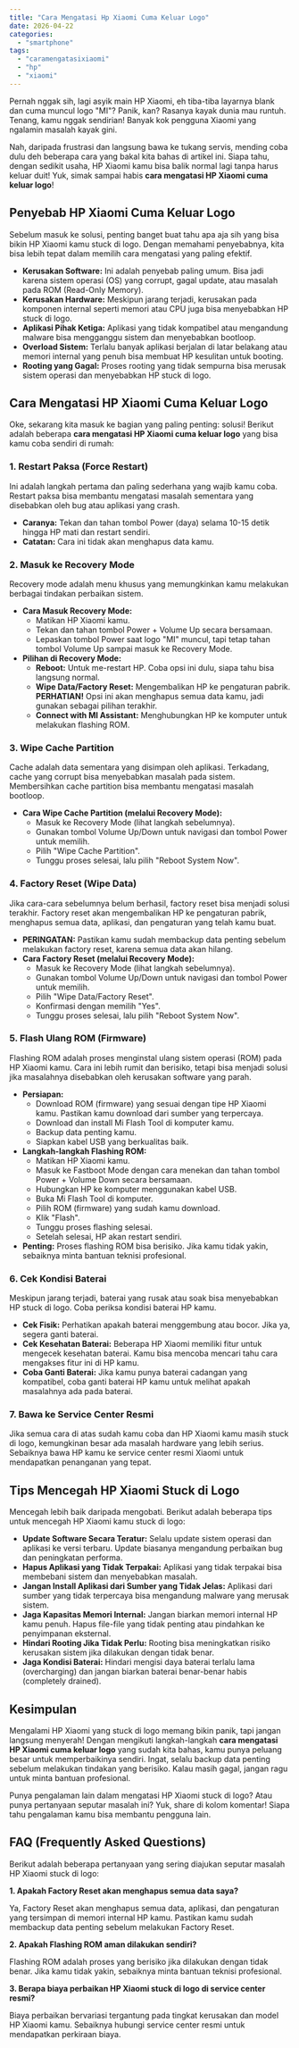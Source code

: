 ```yaml
---
title: "Cara Mengatasi Hp Xiaomi Cuma Keluar Logo"
date: 2026-04-22
categories: 
  - "smartphone"
tags: 
  - "caramengatasixiaomi"
  - "hp"
  - "xiaomi"
---
```


Pernah nggak sih, lagi asyik main HP Xiaomi, eh tiba-tiba layarnya blank dan cuma muncul logo "MI"? Panik, kan? Rasanya kayak dunia mau runtuh. Tenang, kamu nggak sendirian! Banyak kok pengguna Xiaomi yang ngalamin masalah kayak gini.

Nah, daripada frustrasi dan langsung bawa ke tukang servis, mending coba dulu deh beberapa cara yang bakal kita bahas di artikel ini. Siapa tahu, dengan sedikit usaha, HP Xiaomi kamu bisa balik normal lagi tanpa harus keluar duit! Yuk, simak sampai habis **cara mengatasi HP Xiaomi cuma keluar logo**!

## Penyebab HP Xiaomi Cuma Keluar Logo

Sebelum masuk ke solusi, penting banget buat tahu apa aja sih yang bisa bikin HP Xiaomi kamu stuck di logo. Dengan memahami penyebabnya, kita bisa lebih tepat dalam memilih cara mengatasi yang paling efektif.

- **Kerusakan Software:** Ini adalah penyebab paling umum. Bisa jadi karena sistem operasi (OS) yang corrupt, gagal update, atau masalah pada ROM (Read-Only Memory).
- **Kerusakan Hardware:** Meskipun jarang terjadi, kerusakan pada komponen internal seperti memori atau CPU juga bisa menyebabkan HP stuck di logo.
- **Aplikasi Pihak Ketiga:** Aplikasi yang tidak kompatibel atau mengandung malware bisa mengganggu sistem dan menyebabkan bootloop.
- **Overload Sistem:** Terlalu banyak aplikasi berjalan di latar belakang atau memori internal yang penuh bisa membuat HP kesulitan untuk booting.
- **Rooting yang Gagal:** Proses rooting yang tidak sempurna bisa merusak sistem operasi dan menyebabkan HP stuck di logo.

## Cara Mengatasi HP Xiaomi Cuma Keluar Logo

Oke, sekarang kita masuk ke bagian yang paling penting: solusi! Berikut adalah beberapa **cara mengatasi HP Xiaomi cuma keluar logo** yang bisa kamu coba sendiri di rumah:

### 1\. Restart Paksa (Force Restart)

Ini adalah langkah pertama dan paling sederhana yang wajib kamu coba. Restart paksa bisa membantu mengatasi masalah sementara yang disebabkan oleh bug atau aplikasi yang crash.

- **Caranya:** Tekan dan tahan tombol Power (daya) selama 10-15 detik hingga HP mati dan restart sendiri.
- **Catatan:** Cara ini tidak akan menghapus data kamu.

### 2\. Masuk ke Recovery Mode

Recovery mode adalah menu khusus yang memungkinkan kamu melakukan berbagai tindakan perbaikan sistem.

- **Cara Masuk Recovery Mode:**
    - Matikan HP Xiaomi kamu.
    - Tekan dan tahan tombol Power + Volume Up secara bersamaan.
    - Lepaskan tombol Power saat logo "MI" muncul, tapi tetap tahan tombol Volume Up sampai masuk ke Recovery Mode.
- **Pilihan di Recovery Mode:**
    - **Reboot:** Untuk me-restart HP. Coba opsi ini dulu, siapa tahu bisa langsung normal.
    - **Wipe Data/Factory Reset:** Mengembalikan HP ke pengaturan pabrik. **PERHATIAN!** Opsi ini akan menghapus semua data kamu, jadi gunakan sebagai pilihan terakhir.
    - **Connect with MI Assistant:** Menghubungkan HP ke komputer untuk melakukan flashing ROM.

### 3\. Wipe Cache Partition

Cache adalah data sementara yang disimpan oleh aplikasi. Terkadang, cache yang corrupt bisa menyebabkan masalah pada sistem. Membersihkan cache partition bisa membantu mengatasi masalah bootloop.

- **Cara Wipe Cache Partition (melalui Recovery Mode):**
    - Masuk ke Recovery Mode (lihat langkah sebelumnya).
    - Gunakan tombol Volume Up/Down untuk navigasi dan tombol Power untuk memilih.
    - Pilih "Wipe Cache Partition".
    - Tunggu proses selesai, lalu pilih "Reboot System Now".

### 4\. Factory Reset (Wipe Data)

Jika cara-cara sebelumnya belum berhasil, factory reset bisa menjadi solusi terakhir. Factory reset akan mengembalikan HP ke pengaturan pabrik, menghapus semua data, aplikasi, dan pengaturan yang telah kamu buat.

- **PERINGATAN:** Pastikan kamu sudah membackup data penting sebelum melakukan factory reset, karena semua data akan hilang.
- **Cara Factory Reset (melalui Recovery Mode):**
    - Masuk ke Recovery Mode (lihat langkah sebelumnya).
    - Gunakan tombol Volume Up/Down untuk navigasi dan tombol Power untuk memilih.
    - Pilih "Wipe Data/Factory Reset".
    - Konfirmasi dengan memilih "Yes".
    - Tunggu proses selesai, lalu pilih "Reboot System Now".

### 5\. Flash Ulang ROM (Firmware)

Flashing ROM adalah proses menginstal ulang sistem operasi (ROM) pada HP Xiaomi kamu. Cara ini lebih rumit dan berisiko, tetapi bisa menjadi solusi jika masalahnya disebabkan oleh kerusakan software yang parah.

- **Persiapan:**
    - Download ROM (firmware) yang sesuai dengan tipe HP Xiaomi kamu. Pastikan kamu download dari sumber yang terpercaya.
    - Download dan install Mi Flash Tool di komputer kamu.
    - Backup data penting kamu.
    - Siapkan kabel USB yang berkualitas baik.
- **Langkah-langkah Flashing ROM:**
    - Matikan HP Xiaomi kamu.
    - Masuk ke Fastboot Mode dengan cara menekan dan tahan tombol Power + Volume Down secara bersamaan.
    - Hubungkan HP ke komputer menggunakan kabel USB.
    - Buka Mi Flash Tool di komputer.
    - Pilih ROM (firmware) yang sudah kamu download.
    - Klik "Flash".
    - Tunggu proses flashing selesai.
    - Setelah selesai, HP akan restart sendiri.
- **Penting:** Proses flashing ROM bisa berisiko. Jika kamu tidak yakin, sebaiknya minta bantuan teknisi profesional.

### 6\. Cek Kondisi Baterai

Meskipun jarang terjadi, baterai yang rusak atau soak bisa menyebabkan HP stuck di logo. Coba periksa kondisi baterai HP kamu.

- **Cek Fisik:** Perhatikan apakah baterai menggembung atau bocor. Jika ya, segera ganti baterai.
- **Cek Kesehatan Baterai:** Beberapa HP Xiaomi memiliki fitur untuk mengecek kesehatan baterai. Kamu bisa mencoba mencari tahu cara mengakses fitur ini di HP kamu.
- **Coba Ganti Baterai:** Jika kamu punya baterai cadangan yang kompatibel, coba ganti baterai HP kamu untuk melihat apakah masalahnya ada pada baterai.

### 7\. Bawa ke Service Center Resmi

Jika semua cara di atas sudah kamu coba dan HP Xiaomi kamu masih stuck di logo, kemungkinan besar ada masalah hardware yang lebih serius. Sebaiknya bawa HP kamu ke service center resmi Xiaomi untuk mendapatkan penanganan yang tepat.

## Tips Mencegah HP Xiaomi Stuck di Logo

Mencegah lebih baik daripada mengobati. Berikut adalah beberapa tips untuk mencegah HP Xiaomi kamu stuck di logo:

- **Update Software Secara Teratur:** Selalu update sistem operasi dan aplikasi ke versi terbaru. Update biasanya mengandung perbaikan bug dan peningkatan performa.
- **Hapus Aplikasi yang Tidak Terpakai:** Aplikasi yang tidak terpakai bisa membebani sistem dan menyebabkan masalah.
- **Jangan Install Aplikasi dari Sumber yang Tidak Jelas:** Aplikasi dari sumber yang tidak terpercaya bisa mengandung malware yang merusak sistem.
- **Jaga Kapasitas Memori Internal:** Jangan biarkan memori internal HP kamu penuh. Hapus file-file yang tidak penting atau pindahkan ke penyimpanan eksternal.
- **Hindari Rooting Jika Tidak Perlu:** Rooting bisa meningkatkan risiko kerusakan sistem jika dilakukan dengan tidak benar.
- **Jaga Kondisi Baterai:** Hindari mengisi daya baterai terlalu lama (overcharging) dan jangan biarkan baterai benar-benar habis (completely drained).

## Kesimpulan

Mengalami HP Xiaomi yang stuck di logo memang bikin panik, tapi jangan langsung menyerah! Dengan mengikuti langkah-langkah **cara mengatasi HP Xiaomi cuma keluar logo** yang sudah kita bahas, kamu punya peluang besar untuk memperbaikinya sendiri. Ingat, selalu backup data penting sebelum melakukan tindakan yang berisiko. Kalau masih gagal, jangan ragu untuk minta bantuan profesional.

Punya pengalaman lain dalam mengatasi HP Xiaomi stuck di logo? Atau punya pertanyaan seputar masalah ini? Yuk, share di kolom komentar! Siapa tahu pengalaman kamu bisa membantu pengguna lain.

## FAQ (Frequently Asked Questions)

Berikut adalah beberapa pertanyaan yang sering diajukan seputar masalah HP Xiaomi stuck di logo:

**1\. Apakah Factory Reset akan menghapus semua data saya?**

Ya, Factory Reset akan menghapus semua data, aplikasi, dan pengaturan yang tersimpan di memori internal HP kamu. Pastikan kamu sudah membackup data penting sebelum melakukan Factory Reset.

**2\. Apakah Flashing ROM aman dilakukan sendiri?**

Flashing ROM adalah proses yang berisiko jika dilakukan dengan tidak benar. Jika kamu tidak yakin, sebaiknya minta bantuan teknisi profesional.

**3\. Berapa biaya perbaikan HP Xiaomi stuck di logo di service center resmi?**

Biaya perbaikan bervariasi tergantung pada tingkat kerusakan dan model HP Xiaomi kamu. Sebaiknya hubungi service center resmi untuk mendapatkan perkiraan biaya.
